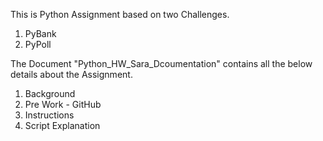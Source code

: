 This is Python Assignment based on two Challenges.

1) PyBank
2) PyPoll

The Document "Python_HW_Sara_Dcoumentation" contains all the below details about the Assignment.

1) Background
2) Pre Work - GitHub 
3) Instructions
4) Script Explanation
